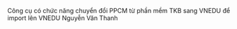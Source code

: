 Công cụ có chức năng chuyển đổi PPCM từ phần mềm TKB sang VNEDU để import lên VNEDU
Nguyễn Văn Thanh

